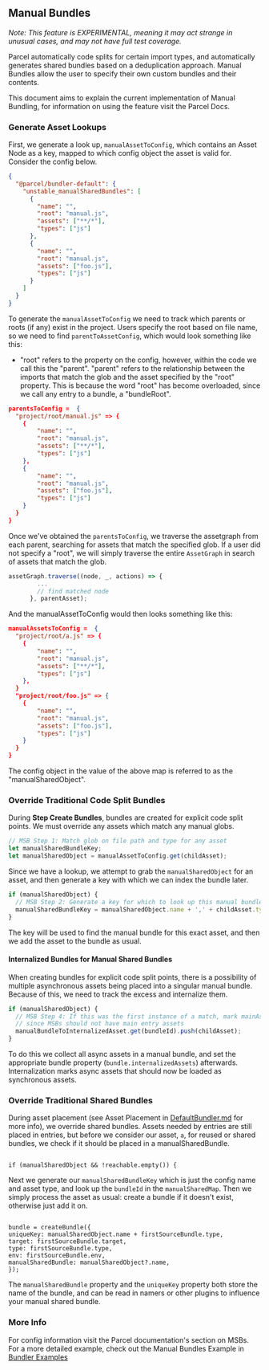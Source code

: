 ## Manual Bundles

_Note: This feature is EXPERIMENTAL, meaning it may act strange in unusual cases, and may not have full test coverage._

Parcel automatically code splits for certain import types, and automatically generates shared bundles based on a deduplication approach. Manual Bundles allow the user to specify their own custom bundles and their contents.

This document aims to explain the current implementation of Manual Bundling, for information on using the feature visit the Parcel Docs.

### Generate Asset Lookups

First, we generate a look up, `manualAssetToConfig`, which contains an Asset Node as a key, mapped to which config object the asset is valid for. Consider the config below.

```json
{
  "@parcel/bundler-default": {
    "unstable_manualSharedBundles": [
      {
        "name": "",
        "root": "manual.js",
        "assets": ["**/*"],
        "types": ["js"]
      },
      {
        "name": "",
        "root": "manual.js",
        "assets": ["foo.js"],
        "types": ["js"]
      }
    ]
  }
}
```

To generate the `manualAssetToConfig` we need to track which parents or roots (if any) exist in the project. Users specify the root based on file name, so we need to find `parentToAssetConfig`, which would look something like this:

- "root" refers to the property on the config, however, within the code we call this the "parent". "parent" refers to the relationship between the imports that match the glob and the asset specified by the "root" property. This is because the word "root" has become overloaded, since we call any entry to a bundle, a "bundleRoot".

```json
parentsToConfig =  {
  "project/root/manual.js" => {
    {
        "name": "",
        "root": "manual.js",
        "assets": ["**/*"],
        "types": ["js"]
    },
    {
        "name": "",
        "root": "manual.js",
        "assets": ["foo.js"],
        "types": ["js"]
    }
  }
}

```

Once we've obtained the `parentsToConfig`, we traverse the assetgraph from each parent, searching for assets that match the specified glob. If a user did not specify a "root", we will simply traverse the entire `AssetGraph` in search of assets that match the glob.

```js
assetGraph.traverse((node, _, actions) => {
        ...
        // find matched node
      }, parentAsset);
```

And the manualAssetToConfig would then looks something like this:

```json
manualAssetsToConfig =  {
  "project/root/a.js" => {
    {
        "name": "",
        "root": "manual.js",
        "assets": ["**/*"],
        "types": ["js"]
    },
  }
  "project/root/foo.js" => {
    {
        "name": "",
        "root": "manual.js",
        "assets": ["foo.js"],
        "types": ["js"]
    }
  }
}
```

The config object in the value of the above map is referred to as the "manualSharedObject".

### Override Traditional Code Split Bundles

During **Step Create Bundles**, bundles are created for explicit code split points. We must override any assets which match any manual globs.

```js
// MSB Step 1: Match glob on file path and type for any asset
let manualSharedBundleKey;
let manualSharedObject = manualAssetToConfig.get(childAsset);
```

Since we have a lookup, we attempt to grab the `manualSharedObject` for an asset, and then generate a key with which we can index the bundle later.

```js
if (manualSharedObject) {
  // MSB Step 2: Generate a key for which to look up this manual bundle with
  manualSharedBundleKey = manualSharedObject.name + ',' + childAsset.type;
}
```

The key will be used to find the manual bundle for this exact asset, and then we add the asset to the bundle as usual.

#### Internalized Bundles for Manual Shared Bundles

When creating bundles for explicit code split points, there is a possibility of multiple asynchronous assets being placed into a singular manual bundle. Because of this, we need to track the excess and internalize them.

```js
if (manualSharedObject) {
  // MSB Step 4: If this was the first instance of a match, mark mainAsset for internalization
  // since MSBs should not have main entry assets
  manualBundleToInternalizedAsset.get(bundleId).push(childAsset);
}
```

To do this we collect all async assets in a manual bundle, and set the appropriate bundle property (`bundle.internalizedAssets`) afterwards. Internalization marks async assets that should now be loaded as synchronous assets.

### Override Traditional Shared Bundles

During asset placement (see Asset Placement in [DefaultBundler.md](DefaultBundler.md) for more info), we override shared bundles. Assets needed by entries are still placed in entries, but before we consider our asset, `a`, for reused or shared bundles, we check if it should be placed in a manualSharedBundle.

```

if (manualSharedObject && !reachable.empty()) {

```

Next we generate our `manualSharedBundleKey` which is just the config name and asset type, and look up the `bundleId` in the `manualSharedMap`. Then we simply process the asset as usual: create a bundle if it doesn't exist, otherwise just add it on.

```

bundle = createBundle({
uniqueKey: manualSharedObject.name + firstSourceBundle.type,
target: firstSourceBundle.target,
type: firstSourceBundle.type,
env: firstSourceBundle.env,
manualSharedBundle: manualSharedObject?.name,
});

```

The `manualSharedBundle` property and the `uniqueKey` property both store the name of the bundle, and can be read in namers or other plugins to influence your manual shared bundle.

### More Info

For config information visit the Parcel documentation's section on MSBs. For a more detailed example, check out the Manual Bundles Example in [Bundler Examples](BundlerExamples.md)
